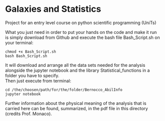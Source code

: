 # Galaxies and Statistics
Project for an entry level course on python scientific programming (UniTs)

What you just need in order to put your hands on the code and make it run is simply download from Github and execute the bash file Bash_Script.sh on your terminal:

`chmod +x Bash_Script.sh`\
`bash Bash_Script.sh`

It will download and arrange all the data sets needed for the analysis alongside the jupyter notebook and the library Statistical_functions in a folder you have to specify.\
Then just execute from terminal:

`cd /the/choosen/path/for/the/folder/Bernocco_AbilInfo`\
`jupyter notebook`

Further information about the physical meaning of the analysis that is carried here can be found, summarized, in the pdf file in this directory (credits Prof. Monaco).
